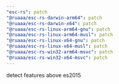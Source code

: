 ```yaml
---
"esc-rs": patch
"@ruaaa/esc-rs-darwin-arm64": patch
"@ruaaa/esc-rs-darwin-x64": patch
"@ruaaa/esc-rs-linux-arm64-gnu": patch
"@ruaaa/esc-rs-linux-arm64-musl": patch
"@ruaaa/esc-rs-linux-x64-gnu": patch
"@ruaaa/esc-rs-linux-x64-musl": patch
"@ruaaa/esc-rs-win32-arm64-msvc": patch
"@ruaaa/esc-rs-win32-x64-msvc": patch
---
```


detect features above es2015
